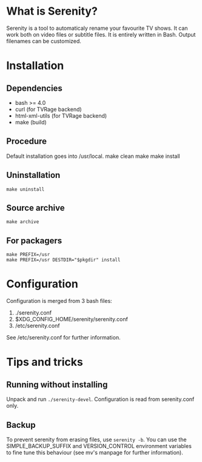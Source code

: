 What is Serenity?
=================
Serenity is a tool to automaticaly rename your favourite TV shows.
It can work both on video files or subtitle files.
It is entirely written in Bash. Output filenames can be customized.

Installation
============
Dependencies
------------
- bash >= 4.0
- curl (for TVRage backend)
- html-xml-utils (for TVRage backend)
- make (build)

Procedure
---------
Default installation goes into /usr/local.
    make clean
    make
    make install

Uninstallation
--------------
    make uninstall

Source archive
--------------
    make archive

For packagers
-------------
    make PREFIX=/usr
    make PREFIX=/usr DESTDIR="$pkgdir" install

Configuration
=============
Configuration is merged from 3 bash files:

1.  ./serenity.conf
2.  $XDG_CONFIG_HOME/serenity/serenity.conf
3.  /etc/serenity.conf

See /etc/serenity.conf for further information.

Tips and tricks
===============
Running without installing
--------------------------
Unpack and run `./serenity-devel`. Configuration is read from serenity.conf only.

Backup
------
To prevent serenity from erasing files, use `serenity -b`. You can use the SIMPLE_BACKUP_SUFFIX and VERSION_CONTROL environment variables to fine tune this behaviour (see mv's manpage for further information).
